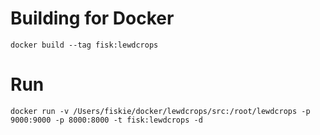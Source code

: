# Building for Docker

```
docker build --tag fisk:lewdcrops
```

# Run

```
docker run -v /Users/fiskie/docker/lewdcrops/src:/root/lewdcrops -p 9000:9000 -p 8000:8000 -t fisk:lewdcrops -d
```